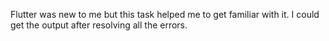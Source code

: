   Flutter was new to me but this task helped me to get familiar with it. I could get the output after resolving all the errors.
